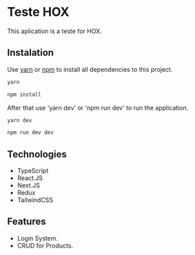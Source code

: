 # Teste HOX

This aplication is a teste for HOX.

## Instalation

Use [yarn](https://yarnpkg.com/) or [npm](https://www.npmjs.com/) to install all dependencies to this project.

```bash
yarn
```

```bash
npm install
```

After that use 'yarn dev' or 'npm run dev' to run the application.

```bash
yarn dev
```

```bash
npm run dev dev
```

## Technologies

- TypeScript
- React.JS
- Next.JS
- Redux
- TailwindCSS

## Features

- Login System.
- CRUD for Products.
